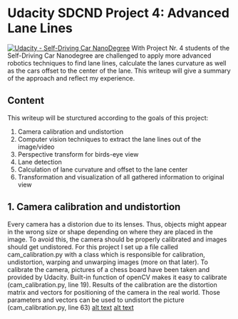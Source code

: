 # Udacity SDCND Project 4: Advanced Lane Lines
[![Udacity - Self-Driving Car NanoDegree](https://s3.amazonaws.com/udacity-sdc/github/shield-carnd.svg)](http://www.udacity.com/drive)
With Project Nr. 4 students of the Self-Driving Car Nanodegree are challenged to apply more advanced robotics techniques to find lane lines, calculate the lanes curvature as well as the cars offset to the center of the lane. This writeup will give a summary of the approach and reflect my experience.

## Content
This writeup will be sturctured according to the goals of this project:
1. Camera calibration and undistortion
2. Computer vision techniques to extract the lane lines out of the image/video
3. Perspective transform for birds-eye view
4. Lane detection
5. Calculation of lane curvature and offset to the lane center
6. Transformation and visualization of all gathered information to original view

## 1. Camera calibration and undistortion
Every camera has a distorion due to its lenses. Thus, objects might appear in the wrong size or shape depending on where they are placed in the image. To avoid this, the camera should be properly calibrated and images should get undistored.
For this project I set up a file called cam_calibration.py with a class which is responsible for calibration, undistortion, warping and unwarping images (more on that later).
To calibrate the camera, pictures of a chess board have been taken and provided by Udacity. Built-in function of openCV makes it easy to calibrate (cam_calibration.py, line 19). Results of the calibration are the distortion matrix and vectors for positioning of the camera in the real world. Those parameters and vectors can be used to undistort the picture (cam_calibration.py, line 63)
[alt text](https://github.com/jxkxb/carnd_P4_advanced_lane_lines/blob/master/writeup/chess_original_vs_undistored.png "Chessboard")
[alt text](https://github.com/jxkxb/carnd_P4_advanced_lane_lines/blob/master/writeup/pic_original_vs_undistorted.png "Picture")
